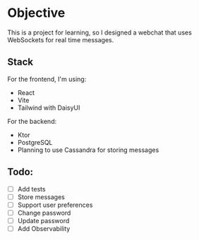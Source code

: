 # Objective 
This is a project for learning, so I designed a webchat that uses WebSockets for real time messages. 

## Stack
For the frontend, I'm using:
- React
- Vite
- Tailwind with DaisyUI

For the backend:
- Ktor
- PostgreSQL
- Planning to use Cassandra for storing messages

## Todo:
- [ ] Add tests
- [ ] Store messages
- [ ] Support user preferences
- [ ] Change password
- [ ] Update password
- [ ] Add Observability
